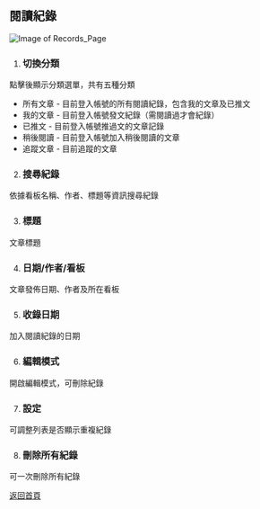 ## 閱讀紀錄

![Image of Records_Page](../v1/images/records_page.png) 

1. ### 切換分類
點擊後顯示分類選單，共有五種分類  
  
* 所有文章 - 目前登入帳號的所有閱讀紀錄，包含我的文章及已推文
* 我的文章 - 目前登入帳號發文紀錄（需閱讀過才會紀錄）
* 已推文 - 目前登入帳號推過文的文章記錄
* 稍後閱讀 - 目前登入帳號加入稍後閱讀的文章
* 追蹤文章 - 目前追蹤的文章  
  
2. ### 搜尋紀錄
依據看板名稱、作者、標題等資訊搜尋紀錄

3. ### 標題
文章標題

4. ### 日期/作者/看板
文章發佈日期、作者及所在看板

5. ### 收錄日期
加入閱讀紀錄的日期

6. ### 編輯模式
開啟編輯模式，可刪除紀錄

7. ### 設定
可調整列表是否顯示重複紀錄

8. ### 刪除所有紀錄
可一次刪除所有紀錄  
  
[返回首頁](https://kimieno.github.io/android.pitt) 